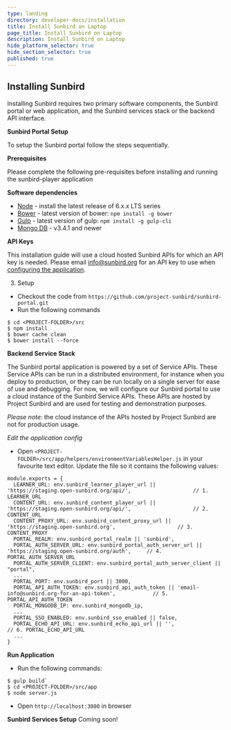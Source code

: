 ```yaml
---
type: landing
directory: developer-docs/installation
title: Install Sunbird on Laptop
page_title: Install Sunbird on Laptop
description: Install Sunbird on Laptop
hide_platform_selector: true
hide_section_selector: true
published: true
---
```

## Installing Sunbird

Installing Sunbird requires two primary software components, the Sunbird portal or web application, and the Sunbird services stack or the backend API interface. 

**Sunbird Portal Setup**

To setup the Sunbird portal follow the steps sequentially.

**Prerequisites**

Please complete the following pre-requisites before installing and running the sunbird-player application

**Software dependencies**

* [Node](https://nodejs.org/en/download/) - install the latest release of 6.x.x LTS series
* [Bower](https://bower.io/#install-bower) - latest version of bower: `npm install -g bower`
* [Gulp](https://github.com/gulpjs/gulp/blob/master/docs/getting-started.md) - latest version of gulp: `npm install -g gulp-cli`
* [Mongo DB](https://www.mongodb.com/) - v3.4.1 and newer

**API Keys**

This installation guide will use a cloud hosted Sunbird APIs for which an API key is needed. Please email info@sunbird.org for an API key to use when [configuring the application](#edit-the-application-config).

3. Setup
* Checkout the code from `https://github.com/project-sunbird/sunbird-portal.git`
* Run the following commands
```
$ cd <PROJECT-FOLDER>/src
$ npm install
$ bower cache clean
$ bower install --force
```
**Backend Service Stack**

The Sunbird portal application is powered by a set of Service APIs. These Service APIs can be run in a distributed environment, for instance when you deploy to production, or they can be run locally on a single server for ease of use and debugging. For now, we will configure our Sunbird portal to use a cloud instance of the Sunbird Service APIs. These APIs are hosted by Project Sunbird and are used for testing and demonstration purposes. 

*Please note*: the cloud instance of the APIs hosted by Project Sunbird are not for production usage.

*Edit the application config*

* Open `<PROJECT-FOLDER>/src/app/helpers/environmentVariablesHelper.js` in your favourite text editor. Update the file so it contains the following values:    
```
module.exports = {
  LEARNER_URL: env.sunbird_learner_player_url || 'https://staging.open-sunbird.org/api/',                    // 1. LEARNER_URL
  CONTENT_URL: env.sunbird_content_player_url || 'https://staging.open-sunbird.org/api/',                    // 2. CONTENT_URL
  CONTENT_PROXY_URL: env.sunbird_content_proxy_url || 'https://staging.open-sunbird.org',                    // 3. CONTENT_PROXY
  PORTAL_REALM: env.sunbird_portal_realm || 'sunbird',
  PORTAL_AUTH_SERVER_URL: env.sunbird_portal_auth_server_url || 'https://staging.open-sunbird.org/auth',     // 4. PORTAL_AUTH_SERVER_URL
  PORTAL_AUTH_SERVER_CLIENT: env.sunbird_portal_auth_server_client || "portal",
  ...
  PORTAL_PORT: env.sunbird_port || 3000,
  PORTAL_API_AUTH_TOKEN: env.sunbird_api_auth_token || 'email-info@sunbird.org-for-an-api-token',            // 5. PORTAL_API_AUTH_TOKEN
  PORTAL_MONGODB_IP: env.sunbird_mongodb_ip,
  ...
  PORTAL_SSO_ENABLED: env.sunbird_sso_enabled || false,
  PORTAL_ECHO_API_URL: env.sunbird_echo_api_url || '',                                                       // 6. PORTAL_ECHO_API_URL
  ...
}
```

**Run Application**

* Run the following commands:
```
$ gulp build`
$ cd <PROJECT-FOLDER>/src/app
$ node server.js
```

* Open `http://localhost:3000` in browser


**Sunbird Services Setup**
Coming soon!
